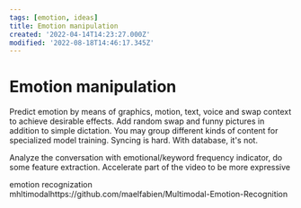 ```yaml
---
tags: [emotion, ideas]
title: Emotion manipulation
created: '2022-04-14T14:23:27.000Z'
modified: '2022-08-18T14:46:17.345Z'
---
```


# Emotion manipulation

Predict emotion by means of graphics, motion, text, voice and swap context to achieve desirable effects.
Add random swap and funny pictures in addition to simple dictation.
You may group different kinds of content for specialized model training.
Syncing is hard. With database, it's not.

Analyze the conversation with emotional/keyword frequency indicator, do some feature extraction.
Accelerate part of the video to be more expressive

emotion recognization mhltimodalhttps://github.com/maelfabien/Multimodal-Emotion-Recognition
